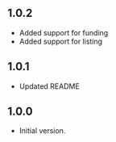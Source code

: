 ## 1.0.2

- Added support for funding
- Added support for listing

## 1.0.1

- Updated README

## 1.0.0

- Initial version.
